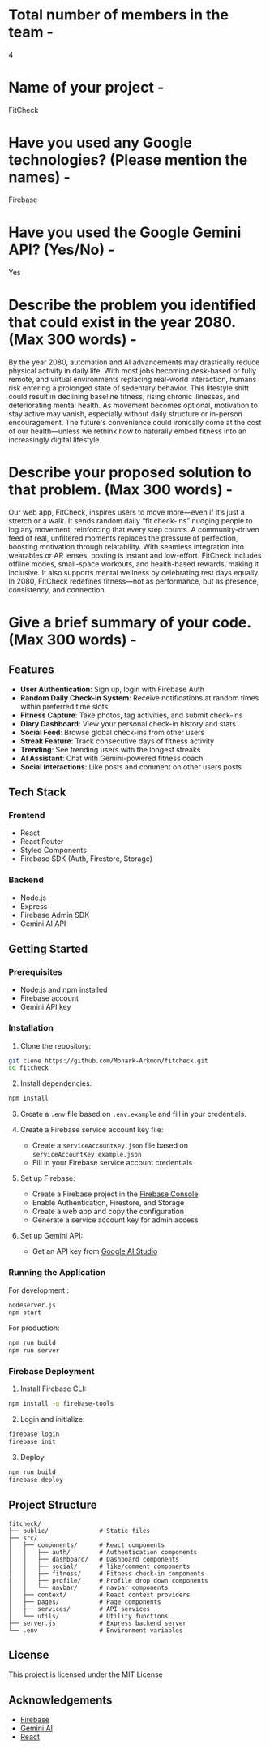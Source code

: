 # Total number of members in the team - 
4

# Name of your project - 
FitCheck

# Have you used any Google technologies? (Please mention the names) - 
Firebase

# Have you used the Google Gemini API? (Yes/No) - 
Yes

# Describe the problem you identified that could exist in the year 2080. (Max 300 words) - 
By the year 2080, automation and AI advancements may drastically reduce physical activity in daily life. With most jobs becoming desk-based or fully remote, and virtual environments replacing real-world interaction, humans risk entering a prolonged state of sedentary behavior. This lifestyle shift could result in declining baseline fitness, rising chronic illnesses, and deteriorating mental health. As movement becomes optional, motivation to stay active may vanish, especially without daily structure or in-person encouragement. The future's convenience could ironically come at the cost of our health—unless we rethink how to naturally embed fitness into an increasingly digital lifestyle.

# Describe your proposed solution to that problem. (Max 300 words) - 
Our web app, FitCheck, inspires users to move more—even if it’s just a stretch or a walk. It sends random daily “fit check-ins” nudging people to log any movement, reinforcing that every step counts. A community-driven feed of real, unfiltered moments replaces the pressure of perfection, boosting motivation through relatability. With seamless integration into wearables or AR lenses, posting is instant and low-effort. FitCheck includes offline modes, small-space workouts, and health-based rewards, making it inclusive. It also supports mental wellness by celebrating rest days equally. In 2080, FitCheck redefines fitness—not as performance, but as presence, consistency, and connection.

# Give a brief summary of your code. (Max 300 words) - 

## Features

- **User Authentication**: Sign up, login with Firebase Auth
- **Random Daily Check-in System**: Receive notifications at random times within preferred time slots
- **Fitness Capture**: Take photos, tag activities, and submit check-ins
- **Diary Dashboard**: View your personal check-in history and stats
- **Social Feed**: Browse global check-ins from other users
- **Streak Feature**: Track consecutive days of fitness activity
- **Trending**: See trending users with the longest streaks
- **AI Assistant**: Chat with Gemini-powered fitness coach
- **Social Interactions**: Like posts and comment on other users posts

## Tech Stack

### Frontend
- React
- React Router
- Styled Components
- Firebase SDK (Auth, Firestore, Storage)

### Backend
- Node.js
- Express
- Firebase Admin SDK
- Gemini AI API

## Getting Started

### Prerequisites

- Node.js and npm installed
- Firebase account
- Gemini API key

### Installation

1. Clone the repository:
```bash
git clone https://github.com/Monark-Arkmon/fitcheck.git
cd fitcheck
```

2. Install dependencies:
```bash
npm install
```

3. Create a `.env` file based on `.env.example` and fill in your credentials.

4. Create a Firebase service account key file:
   - Create a `serviceAccountKey.json` file based on `serviceAccountKey.example.json`
   - Fill in your Firebase service account credentials

5. Set up Firebase:
   - Create a Firebase project in the [Firebase Console](https://console.firebase.google.com/)
   - Enable Authentication, Firestore, and Storage
   - Create a web app and copy the configuration
   - Generate a service account key for admin access

6. Set up Gemini API:
   - Get an API key from [Google AI Studio](https://makersuite.google.com/)


### Running the Application

For development :
```bash
nodeserver.js
npm start
```

For production:
```bash
npm run build
npm run server
```


### Firebase Deployment

1. Install Firebase CLI:
```bash
npm install -g firebase-tools
```

2. Login and initialize:
```bash
firebase login
firebase init
```

3. Deploy:
```bash
npm run build
firebase deploy
```

## Project Structure

```
fitcheck/
├── public/              # Static files
├── src/
│   ├── components/      # React components
│   │   ├── auth/        # Authentication components
│   │   ├── dashboard/   # Dashboard components
│   │   ├── social/      # like/comment components
│   │   ├── fitness/     # Fitness check-in components
|   │   ├── profile/     # Profile drop down components
│   │   └── navbar/      # navbar components
│   ├── context/         # React context providers
│   ├── pages/           # Page components
│   ├── services/        # API services
│   └── utils/           # Utility functions
├── server.js            # Express backend server
└── .env                 # Environment variables
```

## License

This project is licensed under the MIT License

## Acknowledgements

- [Firebase](https://firebase.google.com/)
- [Gemini AI](https://ai.google.dev/)
- [React](https://reactjs.org/)




